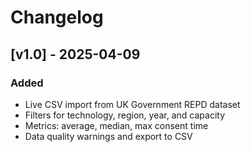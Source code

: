 # Changelog

## [v1.0] - 2025-04-09
### Added
- Live CSV import from UK Government REPD dataset
- Filters for technology, region, year, and capacity
- Metrics: average, median, max consent time
- Data quality warnings and export to CSV
